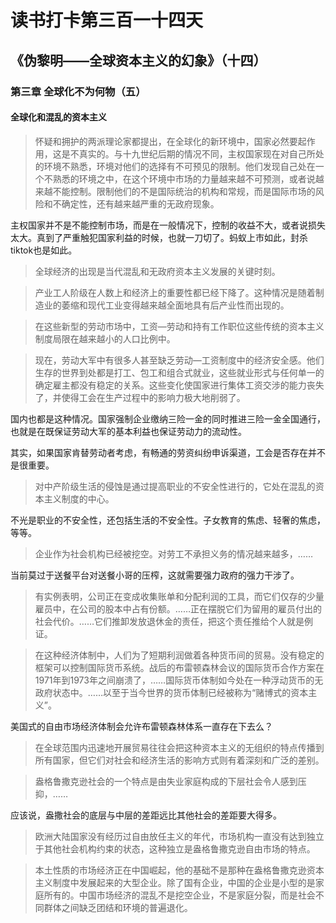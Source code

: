 读书打卡第三百一十四天
===
《伪黎明——全球资本主义的幻象》（十四）
---

### 第三章 全球化不为何物（五）

#### 全球化和混乱的资本主义

> 怀疑和拥护的两派理论家都提出，在全球化的新环境中，国家必然要起作用，这是不真实的。与十九世纪后期的情况不同，主权国家现在对自己所处的环境不熟悉，环境对他们的选择有不可预见的限制。他们发现自己处在一个不熟悉的环境之中，在这个环境中市场的力量越来越不可预测，或者说越来越不能控制。限制他们的不是国际统治的机构和常规，而是国际市场的风险和不确定性，还有越来越严重的无政府现象。

主权国家并不是不能控制市场，而是在一般情况下，控制的收益不大，或者说损失太大。真到了严重触犯国家利益的时候，也就一刀切了。蚂蚁上市如此，封杀tiktok也是如此。

> 全球经济的出现是当代混乱和无政府资本主义发展的关键时刻。

> 产业工人阶级在人数上和经济上的重要性都已经下降了。这种情况是随着制造业的萎缩和现代工业变得越来越全面地具有后产业性而出现的。

> 在这些新型的劳动市场中，工资—劳动和持有工作职位这些传统的资本主义制度局限在越来越小的人口比例中。

> 现在，劳动大军中有很多人甚至缺乏劳动—工资制度中的经济安全感。他们生存的世界到处都是打工、包工和组合式就业，这些就业形式与任何单一的确定雇主都没有稳定的关系。这些变化使国家进行集体工资交涉的能力丧失了，并使得工会在生产过程中的影响力极大地削弱了。

国内也都是这种情况。国家强制企业缴纳三险一金的同时推进三险一金全国通行，也就是在既保证劳动大军的基本利益也保证劳动力的流动性。

其实，如果国家肯替劳动者考虑，有畅通的劳资纠纷申诉渠道，工会是否存在并不是很重要。

> 对中产阶级生活的侵蚀是通过提高职业的不安全性进行的，它处在混乱的资本主义制度的中心。

不光是职业的不安全性，还包括生活的不安全性。子女教育的焦虑、轻奢的焦虑，等等。

> 企业作为社会机构已经被挖空。对劳工不承担义务的情况越来越多，……

当前莫过于送餐平台对送餐小哥的压榨，这就需要强力政府的强力干涉了。

> 有实例表明，公司正在变成收集账单和分配利润的工具，而它们仅存的少量雇员中，在公司的股本中占有份额。……正在摆脱它们为留用的雇员付出的社会代价。……它们推卸发放退休金的责任，把这个责任推给个人就是例证。

> 在这种经济体制中，人们为了短期利润做着各种货币间的贸易。没有稳定的框架可以控制国际货币系统。战后的布雷顿森林会议的国际货币合作方案在1971年到1973年之间崩溃了，……国际货币体制如今处在一种浮动货币的无政府状态中。……以至于当今世界的货币体制已经被称为“赌博式的资本主义”。

美国式的自由市场经济体制会允许布雷顿森林体系一直存在下去么？

> 在全球范围内迅速地开展贸易往往会把这种资本主义的无组织的特点传播到所有国家，但它们对社会和经济生活的影响方式则有着深刻和广泛的差别。

> 盎格鲁撒克逊社会的一个特点是由失业家庭构成的下层社会令人感到压抑，……

应该说，盎撒社会的底层与中层的差距远比其他社会的差距要大得多。

> 欧洲大陆国家没有经历过自由放任主义的年代，市场机构一直没有达到独立于其他社会机构约束的状态，这种独立是盎格鲁撒克逊自由市场的特点。

> 本土性质的市场经济正在中国崛起，他的基础不是那种在盎格鲁撒克逊资本主义制度中发展起来的大型企业。除了国有企业，中国的企业是小型的是家庭所有的。中国市场经济的混乱不是挖空企业，不是家庭分裂，而是社会不同群体之间缺乏团结和环境的普遍退化。